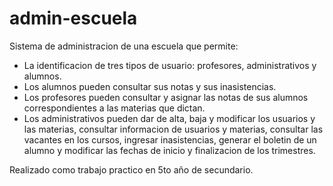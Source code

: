 # admin-escuela
Sistema de administracion de una escuela que permite:
- La identificacion de tres tipos de usuario: profesores, administrativos y alumnos.
- Los alumnos pueden consultar sus notas y sus inasistencias.
- Los profesores pueden consultar y asignar las notas de sus alumnos correspondientes a las materias que dictan.
- Los administrativos pueden dar de alta, baja y modificar los usuarios y las materias, consultar informacion de usuarios y materias, consultar las vacantes en los cursos, ingresar inasistencias, generar el boletin de un alumno y modificar las fechas de inicio y finalizacion de los trimestres.

Realizado como trabajo practico en 5to año de secundario.
